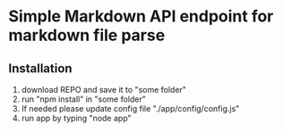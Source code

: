 # Simple Markdown API endpoint for markdown file parse

## Installation

1. download REPO and save it to "some folder"
2. run "npm install" in "some folder"
3. If needed please update config file "./app/config/config.js"
4. run app by typing "node app"
